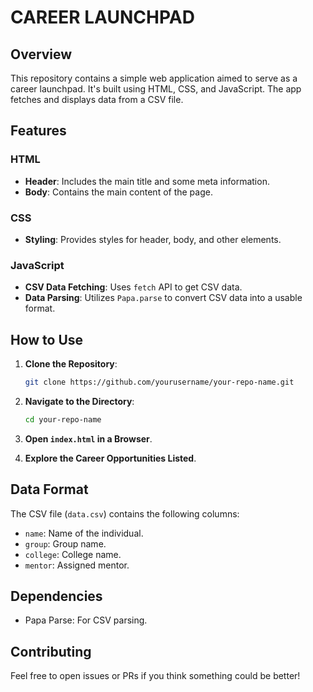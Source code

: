 # CAREER LAUNCHPAD

## Overview
This repository contains a simple web application aimed to serve as a career launchpad. It's built using HTML, CSS, and JavaScript. The app fetches and displays data from a CSV file.

## Features

### HTML
- **Header**: Includes the main title and some meta information.
- **Body**: Contains the main content of the page.

### CSS
- **Styling**: Provides styles for header, body, and other elements.

### JavaScript
- **CSV Data Fetching**: Uses `fetch` API to get CSV data.
- **Data Parsing**: Utilizes `Papa.parse` to convert CSV data into a usable format.

## How to Use

1. **Clone the Repository**: 
    ```bash
    git clone https://github.com/yourusername/your-repo-name.git
    ```
    
2. **Navigate to the Directory**:
    ```bash
    cd your-repo-name
    ```

3. **Open `index.html` in a Browser**.

4. **Explore the Career Opportunities Listed**.

## Data Format

The CSV file (`data.csv`) contains the following columns:

- `name`: Name of the individual.
- `group`: Group name.
- `college`: College name.
- `mentor`: Assigned mentor.

## Dependencies

- Papa Parse: For CSV parsing. 

## Contributing

Feel free to open issues or PRs if you think something could be better!



